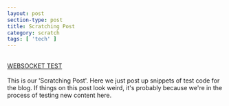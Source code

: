 ```yaml
---
layout: post
section-type: post
title: Scratching Post
category: scratch
tags: [ 'tech' ]
---
```

<br>
<a href="{{site.baseurl}}/sockets/WebSocket.html"> WEBSOCKET TEST </a>
<br><br>
This is our 'Scratching Post'. Here we just post up snippets of test code for the blog. If things on this post look weird, it's probably because we're in the process of testing new content here.



